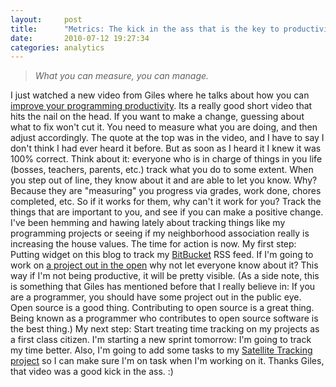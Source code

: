 ```yaml
---
layout:     post
title:      "Metrics: The kick in the ass that is the key to productivity"
date:       2010-07-12 19:27:34
categories: analytics
---
```

> _What you can measure, you can manage._

I just watched a new video from Giles where he talks about how you can [improve your programming productivity](http://gilesbowkett.blogspot.com/2010/07/secrets-of-superstar-programmer_12.html). Its a really good short video that hits the nail on the head. If you want to make a change, guessing about what to fix won't cut it. You need to measure what you are doing, and then adjust accordingly. The quote at the top was in the video, and I have to say I don't think I had ever heard it before. But as soon as I heard it I knew it was 100% correct. Think about it: everyone who is in charge of things in you life (bosses, teachers, parents, etc.) track what you do to some extent. When you step out of line, they know about it and are able to let you know. Why? Because they are "measuring" you progress via grades, work done, chores completed, etc. So if it works for them, why can't it work for you? Track the things that are important to you, and see if you can make a positive change. I've been hemming and hawing lately about tracking things like my programming projects or seeing if my neighborhood association really is increasing the house values. The time for action is now. My first step: Putting widget on this blog to track my [BitBucket](http://bitbucket.org) RSS feed. If I'm going to work on [a project out in the open](http://bitbucket.org/nloadholtes) why not let everyone know about it? This way if I'm not being productive, it will be pretty visible. (As a side note, this is something that Giles has mentioned before that I really believe in: If you are a programmer, you should have some project out in the public eye. Open source is a good thing. Contributing to open source is a great thing. Being known as a programmer who contributes to open source software is the best thing.) My next step: Start treating time tracking on my projects as a first class citizen. I'm starting a new sprint tomorrow: I'm going to track my time better. Also, I'm going to add some tasks to my [Satellite Tracking project](http://bitbucket.org/nloadholtes/obssatid) so I can make sure I'm on task when I'm working on it. Thanks Giles, that video was a good kick in the ass. :)

